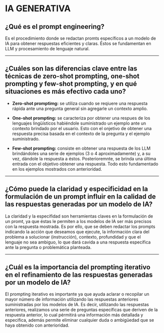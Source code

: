 # IA GENERATIVA

## ¿Qué es el prompt engineering?

Es el procedimiento donde se redactan promts específicos a un modelo de IA para obtener respuestas eficientes y claras. Éstos se fundamentan en LLM y procesamiento de lenguaje natural.

---
## ¿Cuáles son las diferencias clave entre las técnicas de zero-shot prompting, one-shot prompting y few-shot prompting, y en qué situaciones es más efectivo cada uno? 

- **Zero-shot promptimg:** se utiliza cuando se reqiuere una respuesta rápida ante una pregunta general sin agregarle un contexto amplio.

- **One-shot prompting:** se caracteriza por obtener una respues de los lenguajes lingüísticos habiéndole suministrado un ejemplo ante un contexto brindado por el usuario. Esto con el onjetivo de obtener una respuesta precisa basada en el contexto de la pregunta y el ejemplo suministrado.

- **Few-shot prompting:** consiste en obtener una respuesta de los LLM brindándoles una serie de ejemplos (3 o 4 aproximadamente) y, a su vez, dándole la respuesta a éstos. Posterioremnte, se brinda una última entrada con el objetivo  obtener una respuesta. Todo esto fundamentado en los ejemplos mostrados con anterioridad.

---
## ¿Cómo puede la claridad y especificidad en la formulación de un prompt influir en la calidad de las respuestas generadas por un modelo de IA?

La claridad y la especifidad son herramientas claves en la formulación de un promt, ya que éstas le permiten a los modelos de IA ser más precisos con la respuesta mostrada. Es por ello, que se deben redactar los prompts indicando la acción que deseamos que ejecute, la información clara del problema a solucionar (instrucción), contexto, profundidad y que el lenguaje no sea ambiguo, lo que dará cavida a una respuesta específica ante la pregunta o problemática planteada.

---
## ¿Cuál es la importancia del prompting iterativo en el refinamiento de las respuestas generadas por un modelo de IA?

El prompting iterativo es importante ya que ayuda aclarar o recopilar un mayor número de información utilizando las respuestas anteriores suministradas por los modelos de IA. Es decir, utilizando las respuestas anteriores, realizamos una serie de preguntas específicas que deriven de la respuesta anterior, lo cual pérmitirá una información más detallada y especifica, además permite eliminar cualquier duda o ambigüedad que se haya obtenido con anterioridad.